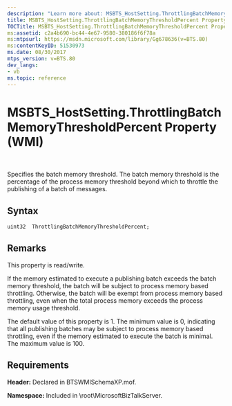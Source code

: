 ```yaml
---
description: "Learn more about: MSBTS_HostSetting.ThrottlingBatchMemoryThresholdPercent Property (WMI)"
title: MSBTS_HostSetting.ThrottlingBatchMemoryThresholdPercent Property (WMI)
TOCTitle: MSBTS_HostSetting.ThrottlingBatchMemoryThresholdPercent Property (WMI)
ms:assetid: c2a4b690-bc44-4e67-9580-380186f6f78a
ms:mtpsurl: https://msdn.microsoft.com/library/Gg678636(v=BTS.80)
ms:contentKeyID: 51530973
ms.date: 08/30/2017
mtps_version: v=BTS.80
dev_langs:
- vb
ms.topic: reference
---
```


# MSBTS\_HostSetting.ThrottlingBatchMemoryThresholdPercent Property (WMI)

 

Specifies the batch memory threshold. The batch memory threshold is the percentage of the process memory threshold beyond which to throttle the publishing of a batch of messages.

## Syntax

``` vb
uint32  ThrottlingBatchMemoryThresholdPercent;  
```

## Remarks

This property is read/write.

If the memory estimated to execute a publishing batch exceeds the batch memory threshold, the batch will be subject to process memory based throttling. Otherwise, the batch will be exempt from process memory based throttling, even when the total process memory exceeds the process memory usage threshold.

The default value of this property is 1. The minimum value is 0, indicating that all publishing batches may be subject to process memory based throttling, even if the memory estimated to execute the batch is minimal. The maximum value is 100.

## Requirements

**Header:** Declared in BTSWMISchemaXP.mof.

**Namespace:** Included in \\root\\MicrosoftBizTalkServer.

